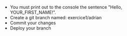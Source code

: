 - You must print out to the console the sentence "Hello, YOUR_FIRST_NAME!".
- Create a git branch named: exercice1/adrian
- Commit your changes
- Deploy your branch